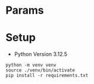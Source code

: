 # Params 


# Setup 
- Python Version 3.12.5

```
python -m venv venv
source ./venv/bin/activate
pip install -r requirements.txt

```

